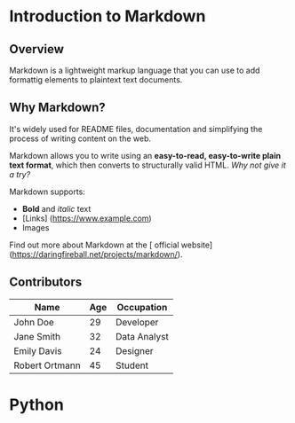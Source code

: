# Introduction to Markdown

## Overview
Markdown is a lightweight markup language that you can use to add formattig elements to plaintext text documents.

## Why Markdown?
It's widely used for README files, documentation and simplifying the process of writing content on the web.


Markdown allows you to write using an **easy-to-read, easy-to-write plain text format**, which then converts to structurally valid HTML.
*Why not give it a try?*

Markdown supports:
- **Bold** and _italic_ text
- [Links] (https://www.example.com)
- Images

Find out more about Markdown at the [ official website] (https://daringfireball.net/projects/markdown/).


## Contributors
| Name   | Age | Occupation |
|--------|-----|------------|
| John Doe | 29 | Developer |
| Jane Smith | 32 | Data Analyst |
| Emily Davis | 24 | Designer |
| Robert Ortmann | 45 | Student|

# **Python**
